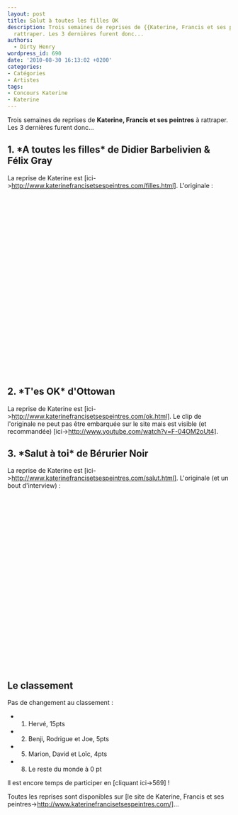 ```yaml
---
layout: post
title: Salut à toutes les filles OK
description: Trois semaines de reprises de {{Katerine, Francis et ses peintres}} à
  rattraper. Les 3 dernières furent donc...
authors:
  - Dirty Henry
wordpress_id: 690
date: '2010-08-30 16:13:02 +0200'
categories:
- Catégories
- Artistes
tags:
- Concours Katerine
- Katerine
---
```

Trois semaines de reprises de __Katerine, Francis et ses peintres__ à rattraper. Les 3 dernières furent donc...

<h2>1. *A toutes les filles* de Didier Barbelivien & Félix Gray</h2>

La reprise de Katerine est [ici->http://www.katerinefrancisetsespeintres.com/filles.html].
L'originale :

<object width="500" height="400"><param name="movie" value="http://www.youtube.com/v/hZKyxmSrUug?fs=1&hl=fr_FR"></param><param name="allowFullScreen" value="true"></param><param name="allowscriptaccess" value="always"></param><embed src="http://www.youtube.com/v/hZKyxmSrUug?fs=1&hl=fr_FR" type="application/x-shockwave-flash" allowscriptaccess="always" allowfullscreen="true" width="500" height="400"></embed></object>

<h2>2. *T'es OK* d'Ottowan</h2>

La reprise de Katerine est [ici->http://www.katerinefrancisetsespeintres.com/ok.html].
Le clip de l'originale ne peut pas être embarquée sur le site mais est visible (et recommandée) [ici->http://www.youtube.com/watch?v=F-04OM2oUt4].

<h2>3. *Salut à toi* de Bérurier Noir</h2>

La reprise de Katerine est [ici->http://www.katerinefrancisetsespeintres.com/salut.html].
L'originale (et un bout d'interview) : 
<object width="500" height="400"><param name="movie" value="http://www.youtube.com/v/5lTFu-VpPho?fs=1&hl=fr_FR"></param><param name="allowFullScreen" value="true"></param><param name="allowscriptaccess" value="always"></param><embed src="http://www.youtube.com/v/5lTFu-VpPho?fs=1&hl=fr_FR" type="application/x-shockwave-flash" allowscriptaccess="always" allowfullscreen="true" width="500" height="400"></embed></object>


<h2>Le classement</h2>

Pas de changement au classement :

- 1. Hervé, 15pts
- 2. Benji, Rodrigue et Joe, 5pts
- 5. Marion, David et Loïc, 4pts
- 8. Le reste du monde à 0 pt

Il est encore temps de participer en [cliquant ici->569] !

Toutes les reprises sont disponibles sur [le site de Katerine, Francis et ses peintres->http://www.katerinefrancisetsespeintres.com/]...
